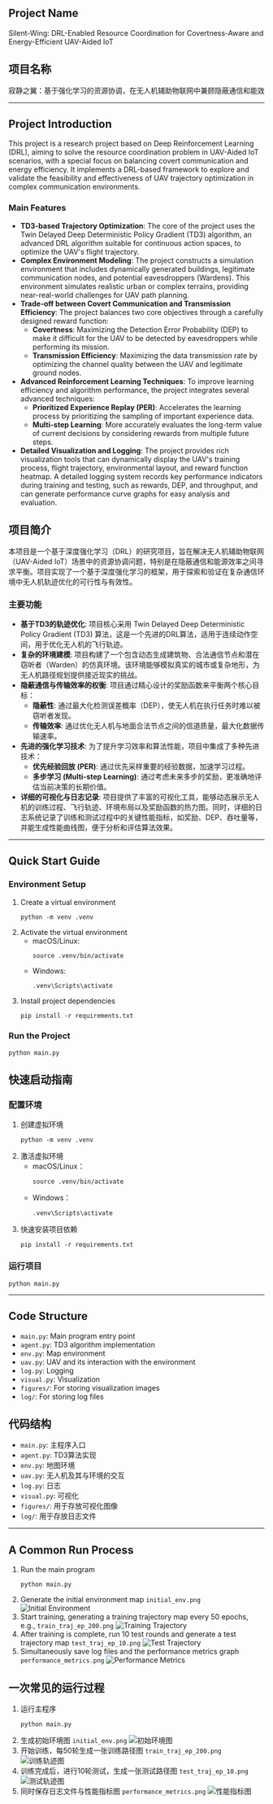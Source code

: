 ## Project Name
Silent-Wing: DRL-Enabled Resource Coordination for Covertness-Aware and Energy-Efficient UAV-Aided IoT

## 项目名称
寂静之翼：基于强化学习的资源协调，在无人机辅助物联网中兼顾隐蔽通信和能效

---

## Project Introduction
This project is a research project based on Deep Reinforcement Learning (DRL), aiming to solve the resource coordination problem in UAV-Aided IoT scenarios, with a special focus on balancing covert communication and energy efficiency. It implements a DRL-based framework to explore and validate the feasibility and effectiveness of UAV trajectory optimization in complex communication environments.

### Main Features
- **TD3-based Trajectory Optimization**: The core of the project uses the Twin Delayed Deep Deterministic Policy Gradient (TD3) algorithm, an advanced DRL algorithm suitable for continuous action spaces, to optimize the UAV's flight trajectory.
- **Complex Environment Modeling**: The project constructs a simulation environment that includes dynamically generated buildings, legitimate communication nodes, and potential eavesdroppers (Wardens). This environment simulates realistic urban or complex terrains, providing near-real-world challenges for UAV path planning.
- **Trade-off between Covert Communication and Transmission Efficiency**: The project balances two core objectives through a carefully designed reward function:
    - **Covertness**: Maximizing the Detection Error Probability (DEP) to make it difficult for the UAV to be detected by eavesdroppers while performing its mission.
    - **Transmission Efficiency**: Maximizing the data transmission rate by optimizing the channel quality between the UAV and legitimate ground nodes.
- **Advanced Reinforcement Learning Techniques**: To improve learning efficiency and algorithm performance, the project integrates several advanced techniques:
    - **Prioritized Experience Replay (PER)**: Accelerates the learning process by prioritizing the sampling of important experience data.
    - **Multi-step Learning**: More accurately evaluates the long-term value of current decisions by considering rewards from multiple future steps.
- **Detailed Visualization and Logging**: The project provides rich visualization tools that can dynamically display the UAV's training process, flight trajectory, environmental layout, and reward function heatmap. A detailed logging system records key performance indicators during training and testing, such as rewards, DEP, and throughput, and can generate performance curve graphs for easy analysis and evaluation.

## 项目简介
本项目是一个基于深度强化学习（DRL）的研究项目，旨在解决无人机辅助物联网（UAV-Aided IoT）场景中的资源协调问题，特别是在隐蔽通信和能源效率之间寻求平衡。项目实现了一个基于深度强化学习的框架，用于探索和验证在复杂通信环境中无人机轨迹优化的可行性与有效性。

### 主要功能
- **基于TD3的轨迹优化**: 项目核心采用 Twin Delayed Deep Deterministic Policy Gradient (TD3) 算法，这是一个先进的DRL算法，适用于连续动作空间，用于优化无人机的飞行轨迹。
- **复杂的环境建模**: 项目构建了一个包含动态生成建筑物、合法通信节点和潜在窃听者（Warden）的仿真环境。该环境能够模拟真实的城市或复杂地形，为无人机路径规划提供接近现实的挑战。
- **隐蔽通信与传输效率的权衡**: 项目通过精心设计的奖励函数来平衡两个核心目标：
    - **隐蔽性**: 通过最大化检测误差概率（DEP），使无人机在执行任务时难以被窃听者发现。
    - **传输效率**: 通过优化无人机与地面合法节点之间的信道质量，最大化数据传输速率。
- **先进的强化学习技术**: 为了提升学习效率和算法性能，项目中集成了多种先进技术：
    - **优先经验回放 (PER)**: 通过优先采样重要的经验数据，加速学习过程。
    - **多步学习 (Multi-step Learning)**: 通过考虑未来多步的奖励，更准确地评估当前决策的长期价值。
- **详细的可视化与日志记录**: 项目提供了丰富的可视化工具，能够动态展示无人机的训练过程、飞行轨迹、环境布局以及奖励函数的热力图。同时，详细的日志系统记录了训练和测试过程中的关键性能指标，如奖励、DEP、吞吐量等，并能生成性能曲线图，便于分析和评估算法效果。

---

## Quick Start Guide
### Environment Setup
1. Create a virtual environment
   ```
   python -m venv .venv
   ```
2. Activate the virtual environment
   - macOS/Linux:
     ```
     source .venv/bin/activate
     ```
   - Windows:
     ```
     .venv\Scripts\activate
     ```
3. Install project dependencies
   ```
   pip install -r requirements.txt
   ```
### Run the Project
```
python main.py
```

## 快速启动指南
### 配置环境
1. 创建虚拟环境
   ```
   python -m venv .venv
   ```
2. 激活虚拟环境
   - macOS/Linux：
     ```
     source .venv/bin/activate
     ```
   - Windows：
     ```
     .venv\Scripts\activate
     ```
3. 快速安装项目依赖
   ```
   pip install -r requirements.txt
   ```
### 运行项目
```
python main.py
```

---

## Code Structure
- `main.py`: Main program entry point
- `agent.py`: TD3 algorithm implementation
- `env.py`: Map environment
- `uav.py`: UAV and its interaction with the environment
- `log.py`: Logging
- `visual.py`: Visualization
- `figures/`: For storing visualization images
- `log/`: For storing log files

## 代码结构
- `main.py`: 主程序入口
- `agent.py`: TD3算法实现
- `env.py`: 地图环境
- `uav.py`: 无人机及其与环境的交互
- `log.py`: 日志
- `visual.py`: 可视化
- `figures/`: 用于存放可视化图像
- `log/`: 用于存放日志文件

---

## A Common Run Process

1. Run the main program
   ```
   python main.py
   ```
2. Generate the initial environment map `initial_env.png`
   ![Initial Environment](figures/initial_env.png)
3. Start training, generating a training trajectory map every 50 epochs, e.g., `train_traj_ep_200.png`
   ![Training Trajectory](figures/train_traj_ep_200.png)
4. After training is complete, run 10 test rounds and generate a test trajectory map `test_traj_ep_10.png`
   ![Test Trajectory](figures/test_traj_ep_10.png)
5. Simultaneously save log files and the performance metrics graph `performance_metrics.png`
   ![Performance Metrics](figures/performance_metrics.png)

## 一次常见的运行过程

1. 运行主程序
   ```
   python main.py
   ```
2. 生成初始环境图 `initial_env.png`
   ![初始环境图](figures/initial_env.png)
3. 开始训练，每50轮生成一张训练路径图 `train_traj_ep_200.png`
   ![训练轨迹图](figures/train_traj_ep_200.png)
4. 训练完成后，进行10轮测试，生成一张测试路径图 `test_traj_ep_10.png`
   ![测试轨迹图](figures/test_traj_ep_10.png)
5. 同时保存日志文件与性能指标图 `performance_metrics.png`
   ![性能指标图](figures/performance_metrics.png)
